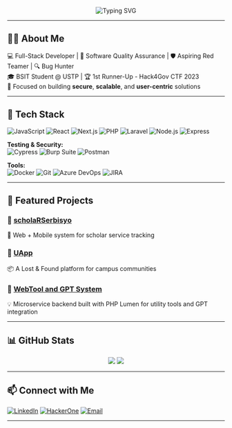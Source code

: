 <!-- Profile Banner -->
<p align="center">
  <img src="https://readme-typing-svg.demolab.com?font=Fira+Code&size=20&pause=1000&center=true&vCenter=true&width=700&lines=Hey+there!+I'm+TuftyRairu+%F0%9F%91%8B;Full-Stack+Dev+%7C+QA+Engineer+%7C+Bug+Hunter;Aspiring+Red+Teamer+%7C+Security-Focused" alt="Typing SVG" />
</p>

---

## 👨‍💻 About Me
💻 Full-Stack Developer | 👾 Software Quality Assurance | 🛡️ Aspiring Red Teamer | 🔍 Bug Hunter  
🎓 BSIT Student @ USTP | 🏆 1st Runner-Up - Hack4Gov CTF 2023  
🚀 Focused on building **secure**, **scalable**, and **user-centric** solutions

---

## 🔧 Tech Stack
![JavaScript](https://img.shields.io/badge/-JavaScript-F7DF1E?logo=javascript&logoColor=black&style=flat)
![React](https://img.shields.io/badge/-React-61DAFB?logo=react&logoColor=black&style=flat)
![Next.js](https://img.shields.io/badge/-Next.js-000?logo=next.js&logoColor=white&style=flat)
![PHP](https://img.shields.io/badge/-PHP-777BB4?logo=php&logoColor=white&style=flat)
![Laravel](https://img.shields.io/badge/-Laravel-F55247?logo=laravel&logoColor=white&style=flat)
![Node.js](https://img.shields.io/badge/-Node.js-339933?logo=node.js&logoColor=white&style=flat)
![Express](https://img.shields.io/badge/-Express-000000?logo=express&logoColor=white&style=flat)

**Testing & Security:**  
![Cypress](https://img.shields.io/badge/-Cypress-17202C?logo=cypress&logoColor=white)
![Burp Suite](https://img.shields.io/badge/-Burp%20Suite-FF6F00?logoColor=white)
![Postman](https://img.shields.io/badge/-Postman-FF6C37?logo=postman&logoColor=white)

**Tools:**  
![Docker](https://img.shields.io/badge/-Docker-2496ED?logo=docker&logoColor=white)
![Git](https://img.shields.io/badge/-Git-F05032?logo=git&logoColor=white)
![Azure DevOps](https://img.shields.io/badge/-Azure%20DevOps-0078D7?logo=azuredevops&logoColor=white)
![JIRA](https://img.shields.io/badge/-JIRA-0052CC?logo=jira&logoColor=white)

---

## 📂 Featured Projects

### 🔗 [scholaRSerbisyo](https://github.com/orgs/scholaRSerbisyo/repositories)
📱 Web + Mobile system for scholar service tracking

### 🔗 [UApp](https://github.com/TuftyRairu/UApp)
📦 A Lost & Found platform for campus communities

### 🔗 [WebTool and GPT System](https://github.com/TuftyRairu/WebtoolandGptSystem)
💡 Microservice backend built with PHP Lumen for utility tools and GPT integration

---

## 📊 GitHub Stats

<p align="center">
  <img src="https://github-readme-stats.vercel.app/api?username=TuftyRairu&show_icons=true&theme=radical&count_private=true" />
  <img src="https://github-readme-stats.vercel.app/api/top-langs/?username=TuftyRairu&layout=compact&theme=radical" />
</p>

---

## 📫 Connect with Me

[![LinkedIn](https://img.shields.io/badge/-LinkedIn-0A66C2?logo=linkedin&logoColor=white)](https://www.linkedin.com/in/rhyle-henrick-crausus-181553253/)
[![HackerOne](https://img.shields.io/badge/-HackerOne-EF3AAB?logo=hackerone&logoColor=white)](https://hackerone.com/tuftmist?type=user)
[![Email](https://img.shields.io/badge/-Email-D14836?logo=gmail&logoColor=white)](mailto:craususrhyle@gmail.com)

---
